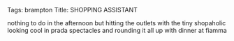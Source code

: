 Tags: brampton
Title: SHOPPING ASSISTANT
  
nothing to do in the afternoon but hitting the outlets with the tiny shopaholic looking cool in prada spectacles and rounding it all up with dinner at fiamma  
